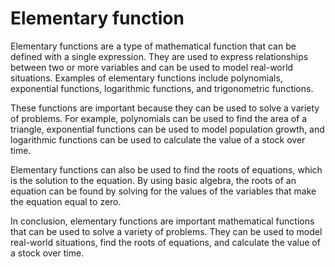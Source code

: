 # Elementary function

Elementary functions are a type of mathematical function that can be defined with a single expression. They are used to express relationships between two or more variables and can be used to model real-world situations. Examples of elementary functions include polynomials, exponential functions, logarithmic functions, and trigonometric functions. 

These functions are important because they can be used to solve a variety of problems. For example, polynomials can be used to find the area of a triangle, exponential functions can be used to model population growth, and logarithmic functions can be used to calculate the value of a stock over time. 

Elementary functions can also be used to find the roots of equations, which is the solution to the equation. By using basic algebra, the roots of an equation can be found by solving for the values of the variables that make the equation equal to zero. 

In conclusion, elementary functions are important mathematical functions that can be used to solve a variety of problems. They can be used to model real-world situations, find the roots of equations, and calculate the value of a stock over time.

